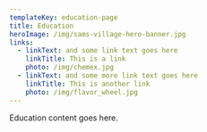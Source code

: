 ```yaml
---
templateKey: education-page
title: Education
heroImage: /img/sams-village-hero-banner.jpg
links:
  - linkText: and some link text goes here
    linkTitle: This is a link
    photo: /img/chemex.jpg
  - linkText: and some more link text goes here
    linkTitle: This is another link
    photo: /img/flavor_wheel.jpg
---
```


Education content goes here.

